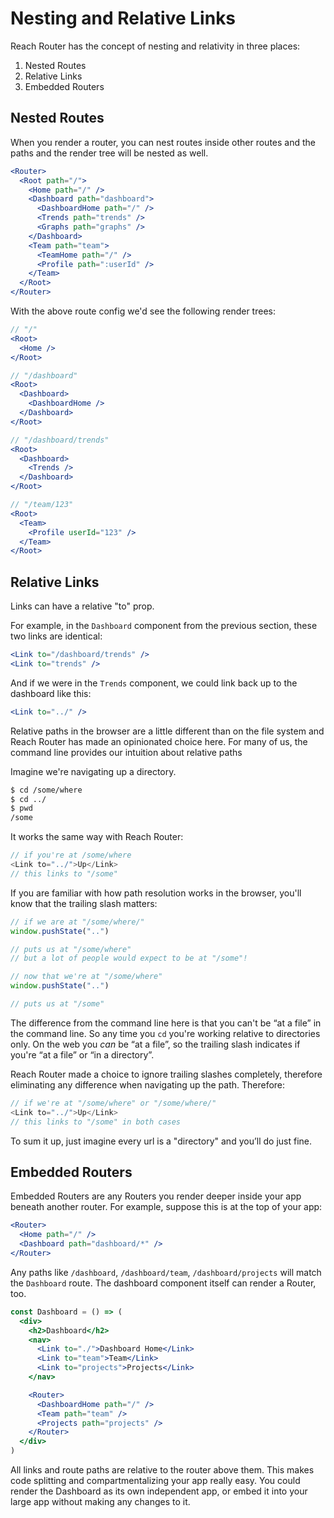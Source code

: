# Nesting and Relative Links

Reach Router has the concept of nesting and relativity in three places:

1. Nested Routes
2. Relative Links
3. Embedded Routers

## Nested Routes

When you render a router, you can nest routes inside other routes and the paths and the render tree will be nested as well.

```jsx
<Router>
  <Root path="/">
    <Home path="/" />
    <Dashboard path="dashboard">
      <DashboardHome path="/" />
      <Trends path="trends" />
      <Graphs path="graphs" />
    </Dashboard>
    <Team path="team">
      <TeamHome path="/" />
      <Profile path=":userId" />
    </Team>
  </Root>
</Router>
```

With the above route config we'd see the following render trees:

```jsx
// "/"
<Root>
  <Home />
</Root>
```

```jsx
// "/dashboard"
<Root>
  <Dashboard>
    <DashboardHome />
  </Dashboard>
</Root>
```

```jsx
// "/dashboard/trends"
<Root>
  <Dashboard>
    <Trends />
  </Dashboard>
</Root>
```

```jsx
// "/team/123"
<Root>
  <Team>
    <Profile userId="123" />
  </Team>
</Root>
```

## Relative Links

Links can have a relative "to" prop.

For example, in the `Dashboard` component from the previous section, these two links are identical:

```jsx
<Link to="/dashboard/trends" />
<Link to="trends" />
```

And if we were in the `Trends` component, we could link back up to the dashboard like this:

```jsx
<Link to="../" />
```

Relative paths in the browser are a little different than on the file system and Reach Router has made an opinionated choice here. For many of us, the command line provides our intuition about relative paths

Imagine we're navigating up a directory.

```sh
$ cd /some/where
$ cd ../
$ pwd
/some
```

It works the same way with Reach Router:

```js
// if you're at /some/where
<Link to="../">Up</Link>
// this links to "/some"
```

If you are familiar with how path resolution works in the browser, you'll know that the trailing slash matters:

```js
// if we are at "/some/where/"
window.pushState("..")

// puts us at "/some/where"
// but a lot of people would expect to be at "/some"!

// now that we're at "/some/where"
window.pushState("..")

// puts us at "/some"
```

The difference from the command line here is that you can't be “at a file” in the command line. So any time you `cd` you're working relative to directories only. On the web you _can_ be “at a file”, so the trailing slash indicates if you're “at a file” or “in a directory”.

Reach Router made a choice to ignore trailing slashes completely, therefore eliminating any difference when navigating up the path. Therefore:

```js
// if we're at "/some/where" or "/some/where/"
<Link to="../">Up</Link>
// this links to "/some" in both cases
```

To sum it up, just imagine every url is a "directory" and you’ll do just fine.

## Embedded Routers

Embedded Routers are any Routers you render deeper inside your app beneath another router. For example, suppose this is at the top of your app:

```jsx
<Router>
  <Home path="/" />
  <Dashboard path="dashboard/*" />
</Router>
```

Any paths like `/dashboard`, `/dashboard/team`, `/dashboard/projects` will match the `Dashboard` route. The dashboard component itself can render a Router, too.

```jsx
const Dashboard = () => (
  <div>
    <h2>Dashboard</h2>
    <nav>
      <Link to="./">Dashboard Home</Link>
      <Link to="team">Team</Link>
      <Link to="projects">Projects</Link>
    </nav>

    <Router>
      <DashboardHome path="/" />
      <Team path="team" />
      <Projects path="projects" />
    </Router>
  </div>
)
```

All links and route paths are relative to the router above them. This makes code splitting and compartmentalizing your app really easy. You could render the Dashboard as its own independent app, or embed it into your large app without making any changes to it.
